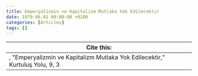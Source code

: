 ```yaml
---
title: Emperyalizmin ve Kapitalizm Mutlaka Yok Edilecektir
date: 1970-06-01 00:00:00 +0100
categories: [Articles]
tags: []
---
```




| Cite this:   |
|--------|
| , "Emperyalizmin ve Kapitalizm Mutlaka Yok Edilecektir," Kurtuluş Yolu, 9, 3 

